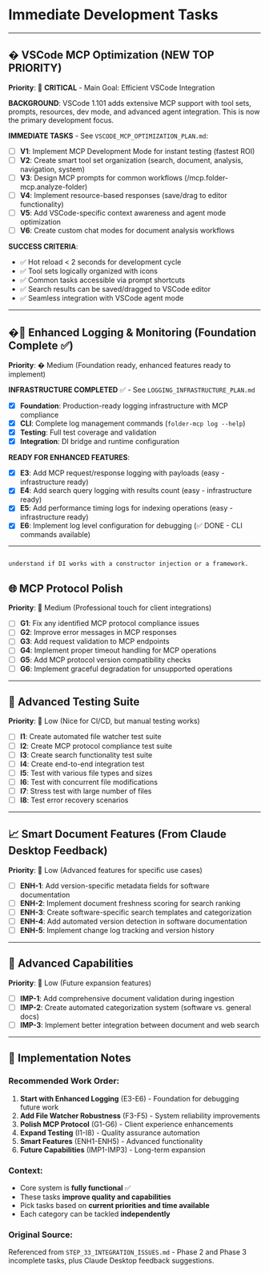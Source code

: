 # Immediate Development Tasks
---
## � **VSCode MCP Optimization** (NEW TOP PRIORITY)
**Priority**: 🥇 **CRITICAL** - Main Goal: Efficient VSCode Integration

**BACKGROUND**: VSCode 1.101 adds extensive MCP support with tool sets, prompts, resources, dev mode, and advanced agent integration. This is now the primary development focus.

**IMMEDIATE TASKS** - See `VSCODE_MCP_OPTIMIZATION_PLAN.md`:
- [ ] **V1**: Implement MCP Development Mode for instant testing (fastest ROI)
- [ ] **V2**: Create smart tool set organization (search, document, analysis, navigation, system)
- [ ] **V3**: Design MCP prompts for common workflows (/mcp.folder-mcp.analyze-folder)
- [ ] **V4**: Implement resource-based responses (save/drag to editor functionality)
- [ ] **V5**: Add VSCode-specific context awareness and agent mode optimization
- [ ] **V6**: Create custom chat modes for document analysis workflows

**SUCCESS CRITERIA**:
- ✅ Hot reload < 2 seconds for development cycle
- ✅ Tool sets logically organized with icons
- ✅ Common tasks accessible via prompt shortcuts  
- ✅ Search results can be saved/dragged to VSCode editor
- ✅ Seamless integration with VSCode agent mode

---

## �🔧 **Enhanced Logging & Monitoring** (Foundation Complete ✅)
**Priority**: � Medium (Foundation ready, enhanced features ready to implement)

**INFRASTRUCTURE COMPLETED** ✅ - See `LOGGING_INFRASTRUCTURE_PLAN.md`
- [x] **Foundation**: Production-ready logging infrastructure with MCP compliance
- [x] **CLI**: Complete log management commands (`folder-mcp log --help`)
- [x] **Testing**: Full test coverage and validation
- [x] **Integration**: DI bridge and runtime configuration

**READY FOR ENHANCED FEATURES**:
- [x] **E3**: Add MCP request/response logging with payloads (easy - infrastructure ready)
- [x] **E4**: Add search query logging with results count (easy - infrastructure ready)  
- [x] **E5**: Add performance timing logs for indexing operations (easy - infrastructure ready)
- [x] **E6**: Implement log level configuration for debugging (✅ DONE - CLI commands available)

---

                                                                    understand if DI works with a constructor injection or a framework.

## 🌐 **MCP Protocol Polish**

**Priority**: 🥈 Medium (Professional touch for client integrations)

- [ ] **G1**: Fix any identified MCP protocol compliance issues
- [ ] **G2**: Improve error messages in MCP responses
- [ ] **G3**: Add request validation to MCP endpoints
- [ ] **G4**: Implement proper timeout handling for MCP operations
- [ ] **G5**: Add MCP protocol version compatibility checks
- [ ] **G6**: Implement graceful degradation for unsupported operations

---

## 🧪 **Advanced Testing Suite**

**Priority**: 🥉 Low (Nice for CI/CD, but manual testing works)

- [ ] **I1**: Create automated file watcher test suite
- [ ] **I2**: Create MCP protocol compliance test suite
- [ ] **I3**: Create search functionality test suite
- [ ] **I4**: Create end-to-end integration test
- [ ] **I5**: Test with various file types and sizes
- [ ] **I6**: Test with concurrent file modifications
- [ ] **I7**: Stress test with large number of files
- [ ] **I8**: Test error recovery scenarios

---

## 📈 **Smart Document Features** (From Claude Desktop Feedback)

**Priority**: 🥉 Low (Advanced features for specific use cases)

- [ ] **ENH-1**: Add version-specific metadata fields for software documentation
- [ ] **ENH-2**: Implement document freshness scoring for search ranking
- [ ] **ENH-3**: Create software-specific search templates and categorization
- [ ] **ENH-4**: Add automated version detection in software documentation
- [ ] **ENH-5**: Implement change log tracking and version history

---

## 🚀 **Advanced Capabilities**

**Priority**: 🥉 Low (Future expansion features)

- [ ] **IMP-1**: Add comprehensive document validation during ingestion
- [ ] **IMP-2**: Create automated categorization system (software vs. general docs)
- [ ] **IMP-3**: Implement better integration between document and web search

---

## 📝 **Implementation Notes**

### Recommended Work Order:
1. **Start with Enhanced Logging** (E3-E6) - Foundation for debugging future work
2. **Add File Watcher Robustness** (F3-F5) - System reliability improvements  
3. **Polish MCP Protocol** (G1-G6) - Client experience enhancements
4. **Expand Testing** (I1-I8) - Quality assurance automation
5. **Smart Features** (ENH1-ENH5) - Advanced functionality
6. **Future Capabilities** (IMP1-IMP3) - Long-term expansion

### Context:
- Core system is **fully functional** ✅
- These tasks **improve quality and capabilities**
- Pick tasks based on **current priorities and time available**
- Each category can be tackled **independently**

### Original Source:
Referenced from `STEP_33_INTEGRATION_ISSUES.md` - Phase 2 and Phase 3 incomplete tasks, plus Claude Desktop feedback suggestions.
